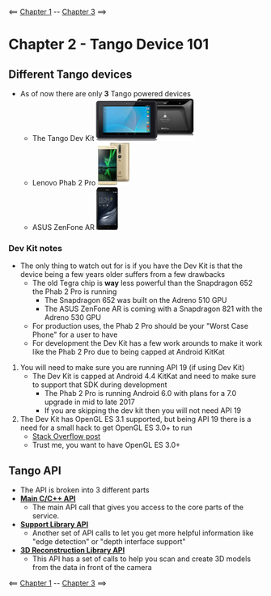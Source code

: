 <== [Chapter 1](./Chapter_01.md) -- [Chapter 3](./Chapter_03.md) ==>

# Chapter 2 - Tango Device 101

## Different Tango devices
* As of now there are only **3** Tango powered devices
    * The Tango Dev Kit ![Tango Dev Kit image](../Images/Development_Kit.png)
    * Lenovo Phab 2 Pro ![Phab 2 Pro image](../Images/Lenovo_Phab_2_Pro.png)
    * ASUS ZenFone AR ![ZenFone AR image](../Images/ASUS_Zenfone_AR.png)
    
### Dev Kit notes
* The only thing to watch out for is if you have the Dev Kit is that the device being a few years older suffers from a few drawbacks
    * The old Tegra chip is **way** less powerful than the Snapdragon 652 the Phab 2 Pro is running
      * The Snapdragon 652 was built on the Adreno 510 GPU
      * The ASUS ZenFone AR is coming with a Snapdragon 821 with the Adreno 530 GPU
    * For production uses, the Phab 2 Pro should be your "Worst Case Phone" for a user to have
    * For development the Dev Kit has a few work arounds to make it work like the Phab 2 Pro due to being capped at Android KitKat
1. You will need to make sure you are running API 19 (if using Dev Kit)
    * The Dev Kit is capped at Android 4.4 KitKat and need to make sure to support that SDK during development
        * The Phab 2 Pro is running Android 6.0 with plans for a 7.0 upgrade in mid to late 2017
        * If you are skipping the dev kit then you will not need API 19
2. The Dev Kit has OpenGL ES 3.1 supported, but being API 19 there is a need for a small hack to get OpenGL ES 3.0+ to run
    * [Stack Overflow post](http://stackoverflow.com/questions/31003863/gles-3-0-including-gl2ext-h)
    * Trust me, you want to have OpenGL ES 3.0+

## Tango API
* The API is broken into 3 different parts
* **[Main C/C++ API](https://developers.google.com/tango/apis/c/reference/)**
    * The main API call that gives you access to the core parts of the service.
* **[Support Library API](https://developers.google.com/tango/apis/c/support/reference/)**
    * Another set of API calls to let you get more helpful information like "edge detection" or "depth interface support"
* **[3D Reconstruction Library API](https://developers.google.com/tango/apis/c/reconstruction/reference/)**
    * This API has a set of calls to help you scan and create 3D models from the data in front of the camera

<== [Chapter 1](./Chapter_01.md) -- [Chapter 3](./Chapter_03.md) ==>
